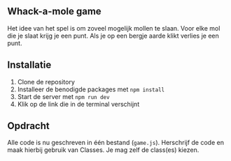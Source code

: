 ## Whack-a-mole game

Het idee van het spel is om zoveel mogelijk mollen te slaan. 
Voor elke mol die je slaat krijg je een punt. Als je op een bergje aarde klikt verlies je een punt. 

## Installatie

1. Clone de repository
2. Installeer de benodigde packages met `npm install`
3. Start de server met `npm run dev`
4. Klik op de link die in de terminal verschijnt

## Opdracht 

Alle code is nu geschreven in één bestand (`game.js`). 
Herschrijf de code en maak hierbij gebruik van Classes. Je mag zelf de class(es) kiezen.  